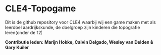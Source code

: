 # CLE4-Topogame

Dit is de github repository voor CLE4 waarbij wij een game maken met als leerdoel aardrijkskunde,
de doelgroep zijn kinderen die topografie leren(onder de 12)

**Contributie leden:**
**Marijn Hokke,
Calvin Delgado,
Wesley van Delden &
Gary Kuiler**
